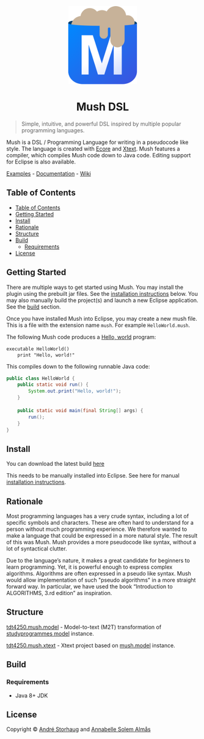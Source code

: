 <p align="center">
  <a href="https://github.com/andstor/mush-dsl">
    <img src="media/logo.svg" alt="Mush logo" width="180">
  </a>
</p>

<h1 align="center">Mush DSL</h1>

> Simple, intuitive, and powerful DSL inspired by multiple popular programming languages.

Mush is a DSL / Programming Language for writing in a pseudocode like style. The language is created with [Ecore](https://wiki.eclipse.org/Ecore) and [Xtext](https://www.eclipse.org/Xtext/). Mush features a compiler, which compiles Mush code down to Java code. Editing support for Eclipse is also available.

[Examples](https://andstor.github.io/mush-dsl/examples/) - 
[Documentation](https://andstor.github.io/mush-dsl/) - 
[Wiki](https://github.com/andstor/mush-dsl/wiki)

## Table of Contents
- [Table of Contents](#table-of-contents)
- [Getting Started](#getting-started)
- [Install](#install)
- [Rationale](#rationale)
- [Structure](#structure)
- [Build](#build)
  - [Requirements](#requirements)
- [License](#license)

## Getting Started
There are multiple ways to get started using Mush. You may install the plugin using the prebuilt jar files. See the [installation instructions](#install) below. You may also manually build the project(s) and launch a new Eclipse application. See the [build](#build) section.

Once you have installed Mush into Eclipse, you may create a new mush file. This is a file with the extension name `mush`. For example `HelloWorld.mush`.

The following Mush code produces a [Hello, world](https://en.wikipedia.org/wiki/%22Hello,_World!%22_program) program:

```
executable HelloWorld()
    print "Hello, world!"
```

This compiles down to the following runnable Java code:

```java
public class HelloWorld {
    public static void run() {
        System.out.print("Hello, world!");
    }
    
    public static void main(final String[] args) {
        run();
    }
}
```


## Install
You can download the latest build [here](https://github.com/andstor/mush-dsl/releases/latest)

This needs to be manually installed into Eclipse. See here for manual [installation instructions]().

## Rationale

Most programming languages has a very crude syntax, including a lot of specific symbols and characters. These are often hard to understand for a person without much programming experience. We therefore wanted to make a language that could be expressed in a more natural style. The result of this was Mush. Mush provides a more pseudocode like syntax, without a lot of syntactical clutter. 

Due to the language’s nature, it makes a great candidate for beginners to learn programming. Yet, it is powerful enough to express complex algorithms. Algorithms are often expressed in a pseudo like syntax. Mush would allow implementation of such "pseudo algorithms" in a more straight forward way. In particular, we have used the book “Introduction to ALGORITHMS, 3.rd edition” as inspiration.

## Structure

[tdt4250.mush.model](tdt4250.mush.model/) - Model-to-text (M2T) transformation of [studyprogrammes model](../assignment-1/tdt4250.studyprogramme.model/) instance.

[tdt4250.mush.xtext](tdt4250.mush.xtext/) - Xtext project based on [mush.model](../assignment-1/tdt4250.studyprogramme.model/) instance.


## Build


### Requirements
* Java 8+ JDK

## License

Copyright © [André Storhaug](https://github.com/andstor) and [Annabelle Solem Almås](https://github.com/asaAnnabelle)
